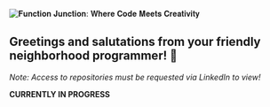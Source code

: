 ![𝐅𝐮𝐧𝐜𝐭𝐢𝐨𝐧 𝐉𝐮𝐧𝐜𝐭𝐢𝐨𝐧: 𝐖𝐡𝐞𝐫𝐞 𝐂𝐨𝐝𝐞 𝐌𝐞𝐞𝐭𝐬 𝐂𝐫𝐞𝐚𝐭𝐢𝐯𝐢𝐭𝐲](https://github.com/user-attachments/assets/9a2cff56-e281-447a-a761-9e0d5e3a0a99)
## Greetings and salutations from your friendly neighborhood programmer! 👋
_Note: Access to repositories must be requested via LinkedIn to view!_

**CURRENTLY IN PROGRESS**

<!--
**txnew/txnew** is a ✨ _special_ ✨ repository because its `README.md` (this file) appears on your GitHub profile.

Here are some ideas to get you started:

- 🔭 I’m currently working on ...
- 🌱 I’m currently learning ...
- 👯 I’m looking to collaborate on ...
- 🤔 I’m looking for help with ...
- 💬 Ask me about ...
- 📫 How to reach me: ...
- 😄 Pronouns: ...
- ⚡ Fun fact: ...
-->
